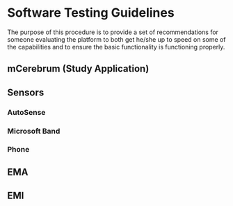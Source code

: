 # Software Testing Guidelines
The purpose of this procedure is to provide a set of recommendations for someone evaluating the platform to both get he/she up to speed on some of the capabilities and to ensure the basic functionality is functioning properly.

## mCerebrum (Study Application)

## Sensors

### AutoSense

### Microsoft Band

### Phone


## EMA

## EMI
